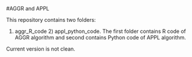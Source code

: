 #AGGR and APPL

This repository contains two folders: 
1) aggr\_R\_code 2) appl\_python\_code. 
The first folder contains R code of AGGR algorithm and second contains Python code of APPL algorithm.

Current version is not clean.  
